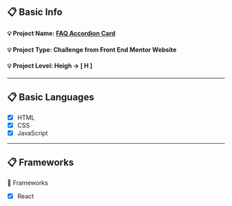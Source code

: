 ## :clipboard: Basic Info
  #### :bulb: Project Name: [**FAQ Accordion Card**](https://a7m3d000.github.io/H--FAQ-Accordion-Card/)
  #### :bulb: Project Type: **Challenge** from **Front End Mentor** Website 
  #### :bulb: Project Level: **Heigh** -> **[ H ]**

---

## :clipboard: Basic Languages
 - [x] HTML
 - [x] CSS
 - [x] JavaScript

---

## :clipboard: Frameworks
 :pushpin: Frameworks
   - [x] React



